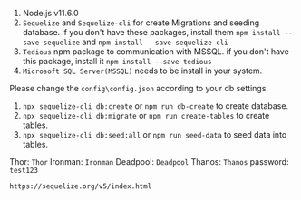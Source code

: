 <!-- To create `Comment System Database` following are the requirments and commands. -->

<!-- FOR WINDOWS ONLY-->
<!-- REQUIRMENTS -->
1) Node.js v11.6.0
2) `Sequelize` and `Sequelize-cli` for create Migrations and seeding database.
    if you don't have these packages, install them `npm install --save sequelize` and `npm install --save sequelize-cli`
3) `Tedious` npm package to communication with MSSQL.
   if you don't have this package, install it `npm install --save tedious`
4) `Microsoft SQL Server(MSSQL)` needs to be install in your system.

<!-- Settings -->
Please change the `config\config.json` according to your db settings.

<!-- Commands to create DB-->
1) `npx sequelize-cli db:create` or `npm run db-create` to create database.
2) `npx sequelize-cli db:migrate` or `npm run create-tables` to create tables.
3) `npx sequelize-cli db:seed:all` or `npm run seed-data` to seed data into tables.

<!-- Existing Users and there usernames-->
Thor: `Thor`
Ironman: `Ironman`
Deadpool: `Deadpool`
Thanos: `Thanos`
password: `test123`

<!-- Read more about sequelize -->
`https://sequelize.org/v5/index.html`
